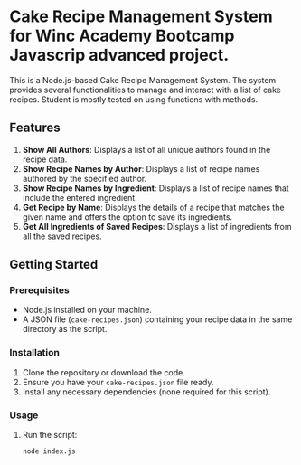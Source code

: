 # Cake Recipe Management System for Winc Academy Bootcamp Javascrip advanced project.

This is a Node.js-based Cake Recipe Management System. The system provides several functionalities to manage and interact with a list of cake recipes.
Student is mostly tested on using functions with methods. 

## Features

1. **Show All Authors**: Displays a list of all unique authors found in the recipe data.
2. **Show Recipe Names by Author**: Displays a list of recipe names authored by the specified author.
3. **Show Recipe Names by Ingredient**: Displays a list of recipe names that include the entered ingredient.
4. **Get Recipe by Name**: Displays the details of a recipe that matches the given name and offers the option to save its ingredients.
5. **Get All Ingredients of Saved Recipes**: Displays a list of ingredients from all the saved recipes.

## Getting Started

### Prerequisites

- Node.js installed on your machine.
- A JSON file (`cake-recipes.json`) containing your recipe data in the same directory as the script.

### Installation

1. Clone the repository or download the code.
2. Ensure you have your `cake-recipes.json` file ready.
3. Install any necessary dependencies (none required for this script).

### Usage

1. Run the script:

   ```bash
   node index.js
